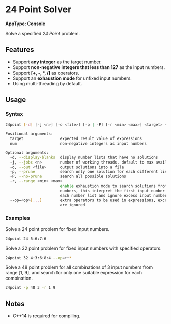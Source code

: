 # 24 Point Solver

**AppType: Console**

Solve a specified *24 Point* problem.

## Features

- Support **any integer** as the target number.
- Support **non-negative integers that less than 127** as the input numbers.
- Support **[+, -, \*, /]** as operators.
- Support an **exhaustion mode** for unfixed input numbers.
- Using multi-threading by default.

## Usage

### Syntax

```sh
24point [-d] [-j <n>] [-o <file>] [-p | -P] [-r <min> <max>] <target> <num>[:...] [--op=<op>[...]]

Positional arguments:
  target                expected result value of expressions
  num                   non-negative integers as input numbers

Optional arguments:
  -d, --display-blanks  display number lists that have no solutions
  -j, --jobs <n>        number of working threads, default to max available threads
  -o, --out <file>      output solutions into a file
  -p, --prune           search only one solution for each different list of numbers
  -P, --no-prune        search all possible solutions
  -r, --range <min> <max>
                        enable exhaustion mode to search solutions from ranged input
                        numbers, this interpret the first input number as the size of
                        each number list and ignore excess input numbers
  --op=<op>[...]        extra operators to be used in expressions, excess operators
                        are ignored
```

### Examples

Solve a 24 point problem for fixed input numbers.
```sh
24point 24 5:6:7:6
```

Solve a 32 point problem for fixed input numbers with specified operators.
```sh
24point 32 4:3:6:8:4 --op=++*
```

Solve a 48 point problem for all combinations of 3 input numbers from range [1, 9], and search for only one suitable expression for each combination.
```sh
24point -p 48 3 -r 1 9
```

## Notes

- C++14 is required for compiling.
